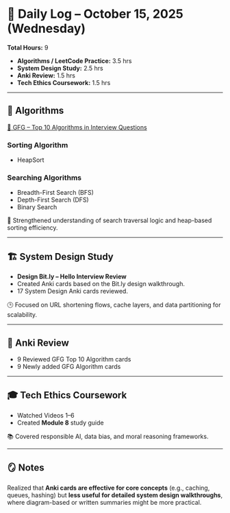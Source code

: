 # 📅 Daily Log – October 15, 2025 (Wednesday)

**Total Hours:** 9  
- **Algorithms / LeetCode Practice:** 3.5 hrs  
- **System Design Study:** 2.5 hrs  
- **Anki Review:** 1.5 hrs  
- **Tech Ethics Coursework:** 1.5 hrs  

---

## 🧮 Algorithms
[🔗 GFG – Top 10 Algorithms in Interview Questions](https://www.geeksforgeeks.org/dsa/top-10-algorithms-in-interview-questions/)

### Sorting Algorithm
- HeapSort  

### Searching Algorithms
- Breadth-First Search (BFS)  
- Depth-First Search (DFS)  
- Binary Search  

🧩 Strengthened understanding of search traversal logic and heap-based sorting efficiency.

---

## 🏗️ System Design Study
- **Design Bit.ly – Hello Interview Review**  
- Created Anki cards based on the Bit.ly design walkthrough.  
- 17 System Design Anki cards reviewed.  

🕒 Focused on URL shortening flows, cache layers, and data partitioning for scalability.

---

## 🧩 Anki Review
- 9 Reviewed GFG Top 10 Algorithm cards  
- 9 Newly added GFG Algorithm cards  

---

## 🎓 Tech Ethics Coursework
- Watched Videos 1–6  
- Created **Module 8** study guide  

📚 Covered responsible AI, data bias, and moral reasoning frameworks.

---

## 🪞 Notes
Realized that **Anki cards are effective for core concepts** (e.g., caching, queues, hashing) but **less useful for detailed system design walkthroughs**, where diagram-based or written summaries might be more practical.
